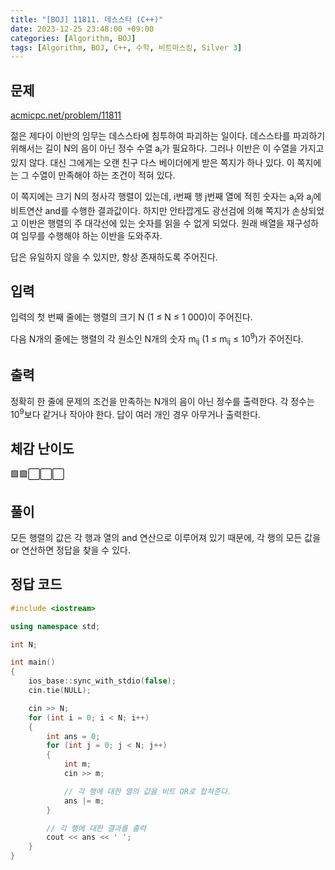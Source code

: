 ```yaml
---
title: "[BOJ] 11811. 데스스타 (C++)"
date: 2023-12-25 23:48:00 +09:00
categories: [Algorithm, BOJ]
tags: [Algorithm, BOJ, C++, 수학, 비트마스킹, Silver 3]
---
```

## **문제**
[acmicpc.net/problem/11811](https://www.acmicpc.net/problem/11811)
<br>

젊은 제다이 이반의 임무는 데스스타에 침투하여 파괴하는 일이다. 데스스타를 파괴하기 위해서는 길이 N의 음이 아닌 정수 수열 a<sub>i</sub>가 필요하다. 그러나 이반은 이 수열을 가지고 있지 않다. 대신 그에게는 오랜 친구 다스 베이더에게 받은 쪽지가 하나 있다. 이 쪽지에는 그 수열이 만족해야 하는 조건이 적혀 있다.

이 쪽지에는 크기 N의 정사각 행렬이 있는데, i번째 행 j번째 열에 적힌 숫자는 a<sub>i</sub>와 a<sub>j</sub>에 비트연산 and를 수행한 결과값이다. 하지만 안타깝게도 광선검에 의해 쪽지가 손상되었고 이반은 행렬의 주 대각선에 있는 숫자를 읽을 수 없게 되었다. 원래 배열을 재구성하여 임무를 수행해야 하는 이반을 도와주자.

답은 유일하지 않을 수 있지만, 항상 존재하도록 주어진다.
<br>

## **입력**
입력의 첫 번째 줄에는 행렬의 크기 N (1 ≤ N ≤ 1 000)이 주어진다.

다음 N개의 줄에는 행렬의 각 원소인 N개의 숫자 m<sub>ij</sub> (1 ≤ m<sub>ij</sub> ≤ 10<sup>9</sup>)가 주어진다.
<br>

## **출력**
정확히 한 줄에 문제의 조건을 만족하는 N개의 음이 아닌 정수를 출력한다. 각 정수는 10<sup>9</sup>보다 같거나 작아야 한다. 답이 여러 개인 경우 아무거나 출력한다.
<br>

## **체감 난이도**
🟩🟩⬜⬜⬜
<br>

## **풀이**
모든 행렬의 값은 각 행과 열의 and 연산으로 이루어져 있기 때문에, 각 행의 모든 값을 or 연산하면 정답을 찾을 수 있다.
<br>

## **정답 코드**
```c++
#include <iostream>

using namespace std;

int N;

int main()
{
    ios_base::sync_with_stdio(false);
    cin.tie(NULL);

    cin >> N;
    for (int i = 0; i < N; i++)
    {
        int ans = 0;
        for (int j = 0; j < N; j++)
        {
            int m;
            cin >> m;

            // 각 행에 대한 열의 값을 비트 OR로 합쳐준다.
            ans |= m;
        }

        // 각 행에 대한 결과를 출력
        cout << ans << ' ';
    }
}
```